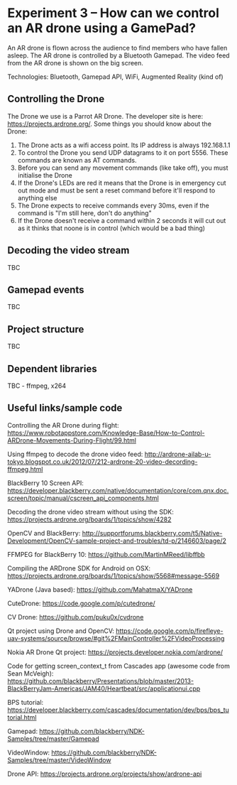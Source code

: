 Experiment 3 – How can we control an AR drone using a GamePad?
===
An AR drone is flown across the audience to find members who have fallen asleep. The AR drone is controlled by a Bluetooth Gamepad. The video feed from the AR drone is shown on the big screen.

Technologies: Bluetooth, Gamepad API, WiFi, Augmented Reality (kind of)

Controlling the Drone
---
The Drone we use is a Parrot AR Drone. The developer site is here: https://projects.ardrone.org/. Some things you should know about the Drone: 

1. The Drone acts as a wifi access point. Its IP address is always 192.168.1.1
2. To control the Drone you send UDP datagrams to it on port 5556. These commands are known as AT commands.
3. Before you can send any movement commands (like take off), you must initialise the Drone
4. If the Drone's LEDs are red it means that the Drone is in emergency cut out mode and must be sent a reset command before it'll respond to anything else
5. The Drone expects to receive commands every 30ms, even if the command is "I'm still here, don't do anything"
6. If the Drone doesn't receive a command within 2 seconds it will cut out as it thinks that noone is in control (which would be a bad thing)

Decoding the video stream
---
TBC

Gamepad events
---
TBC

Project structure
---
TBC

Dependent libraries
---
TBC - ffmpeg, x264  





Useful links/sample code
---
Controlling the AR Drone during flight: https://www.robotappstore.com/Knowledge-Base/How-to-Control-ARDrone-Movements-During-Flight/99.html

Using ffmpeg to decode the drone video feed: http://ardrone-ailab-u-tokyo.blogspot.co.uk/2012/07/212-ardrone-20-video-decording-ffmpeg.html

BlackBerry 10 Screen API: https://developer.blackberry.com/native/documentation/core/com.qnx.doc.screen/topic/manual/cscreen_api_components.html

Decoding the drone video stream without using the SDK: https://projects.ardrone.org/boards/1/topics/show/4282

OpenCV and BlackBerry: http://supportforums.blackberry.com/t5/Native-Development/OpenCV-sample-project-and-troubles/td-p/2146603/page/2

FFMPEG for BlackBerry 10: https://github.com/MartinMReed/libffbb

Compiling the ARDrone SDK for Android on OSX: https://projects.ardrone.org/boards/1/topics/show/5568#message-5569

YADrone (Java based): https://github.com/MahatmaX/YADrone

CuteDrone: https://code.google.com/p/cutedrone/

CV Drone: https://github.com/puku0x/cvdrone

Qt project using Drone and OpenCV: https://code.google.com/p/firefleye-uav-systems/source/browse/#git%2FMainController%2FVideoProcessing

Nokia AR Drone Qt project: https://projects.developer.nokia.com/ardrone/

Code for getting screen_context_t from Cascades app (awesome code from Sean McVeigh): https://github.com/blackberry/Presentations/blob/master/2013-BlackBerryJam-Americas/JAM40/Heartbeat/src/applicationui.cpp

BPS tutorial: https://developer.blackberry.com/cascades/documentation/dev/bps/bps_tutorial.html

Gamepad: https://github.com/blackberry/NDK-Samples/tree/master/Gamepad

VideoWindow: https://github.com/blackberry/NDK-Samples/tree/master/VideoWindow

Drone API: https://projects.ardrone.org/projects/show/ardrone-api

